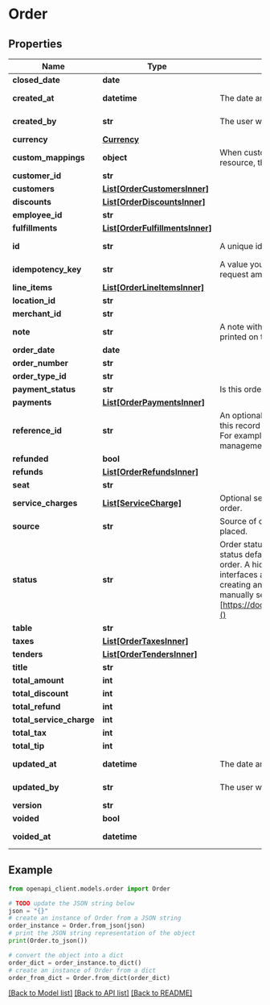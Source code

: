 # Order


## Properties

Name | Type | Description | Notes
------------ | ------------- | ------------- | -------------
**closed_date** | **date** |  | [optional] 
**created_at** | **datetime** | The date and time when the object was created. | [optional] [readonly] 
**created_by** | **str** | The user who created the object. | [optional] [readonly] 
**currency** | [**Currency**](Currency.md) |  | [optional] 
**custom_mappings** | **object** | When custom mappings are configured on the resource, the result is included here. | [optional] 
**customer_id** | **str** |  | [optional] 
**customers** | [**List[OrderCustomersInner]**](OrderCustomersInner.md) |  | [optional] 
**discounts** | [**List[OrderDiscountsInner]**](OrderDiscountsInner.md) |  | [optional] 
**employee_id** | **str** |  | [optional] 
**fulfillments** | [**List[OrderFulfillmentsInner]**](OrderFulfillmentsInner.md) |  | [optional] 
**id** | **str** | A unique identifier for an object. | [optional] [readonly] 
**idempotency_key** | **str** | A value you specify that uniquely identifies this request among requests you have sent. | [optional] 
**line_items** | [**List[OrderLineItemsInner]**](OrderLineItemsInner.md) |  | [optional] 
**location_id** | **str** |  | 
**merchant_id** | **str** |  | 
**note** | **str** | A note with information about this order, may be printed on the order receipt and displayed in apps | [optional] 
**order_date** | **date** |  | [optional] 
**order_number** | **str** |  | [optional] 
**order_type_id** | **str** |  | [optional] 
**payment_status** | **str** | Is this order paid or not? | [optional] 
**payments** | [**List[OrderPaymentsInner]**](OrderPaymentsInner.md) |  | [optional] 
**reference_id** | **str** | An optional user-defined reference ID that associates this record with another entity in an external system. For example, a customer ID from an external customer management system. | [optional] 
**refunded** | **bool** |  | [optional] 
**refunds** | [**List[OrderRefundsInner]**](OrderRefundsInner.md) |  | [optional] 
**seat** | **str** |  | [optional] 
**service_charges** | [**List[ServiceCharge]**](ServiceCharge.md) | Optional service charges or gratuity tip applied to the order. | [optional] 
**source** | **str** | Source of order. Indicates the way that the order was placed. | [optional] [readonly] 
**status** | **str** | Order status. Clover specific: If no value is set, the status defaults to hidden, which indicates a hidden order. A hidden order is not displayed in user interfaces and can only be retrieved by its id. When creating an order via the REST API the value must be manually set to &#39;open&#39;. More info [https://docs.clover.com/reference/orderupdateorder]() | [optional] 
**table** | **str** |  | [optional] 
**taxes** | [**List[OrderTaxesInner]**](OrderTaxesInner.md) |  | [optional] 
**tenders** | [**List[OrderTendersInner]**](OrderTendersInner.md) |  | [optional] 
**title** | **str** |  | [optional] 
**total_amount** | **int** |  | [optional] 
**total_discount** | **int** |  | [optional] 
**total_refund** | **int** |  | [optional] 
**total_service_charge** | **int** |  | [optional] 
**total_tax** | **int** |  | [optional] 
**total_tip** | **int** |  | [optional] 
**updated_at** | **datetime** | The date and time when the object was last updated. | [optional] [readonly] 
**updated_by** | **str** | The user who last updated the object. | [optional] [readonly] 
**version** | **str** |  | [optional] 
**voided** | **bool** |  | [optional] 
**voided_at** | **datetime** |  | [optional] [readonly] 

## Example

```python
from openapi_client.models.order import Order

# TODO update the JSON string below
json = "{}"
# create an instance of Order from a JSON string
order_instance = Order.from_json(json)
# print the JSON string representation of the object
print(Order.to_json())

# convert the object into a dict
order_dict = order_instance.to_dict()
# create an instance of Order from a dict
order_from_dict = Order.from_dict(order_dict)
```
[[Back to Model list]](../README.md#documentation-for-models) [[Back to API list]](../README.md#documentation-for-api-endpoints) [[Back to README]](../README.md)


